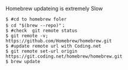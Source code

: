 Homebrew updateing is extremely Slow

```
$ #cd to homebrew foler
$ cd "$(brew --repo)"；
$ #check  git remote status
$ git remote -v;
https://github.com/Homebrew/homebrew.git
$ #update remote url with Coding.net
$ git remote set-url origin https://git.coding.net/homebrew/homebrew.git
$ brew update
```
